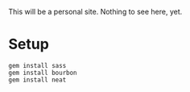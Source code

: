 This will be a personal site. Nothing to see here, yet.

# Setup

```shell
gem install sass
gem install bourbon
gem install neat
```
